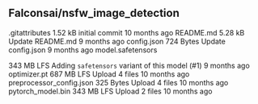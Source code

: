 ## Falconsai/nsfw_image_detection

.gitattributes
1.52 kB
initial commit
10 months ago
README.md
5.28 kB
Update README.md
9 months ago
config.json
724 Bytes
Update config.json
9 months ago
model.safetensors

343 MB
LFS
Adding `safetensors` variant of this model (#1)
9 months ago
optimizer.pt
687 MB
LFS
Upload 4 files
10 months ago
preprocessor_config.json
325 Bytes
Upload 4 files
10 months ago
pytorch_model.bin
343 MB
LFS
Upload 2 files
10 months ago
